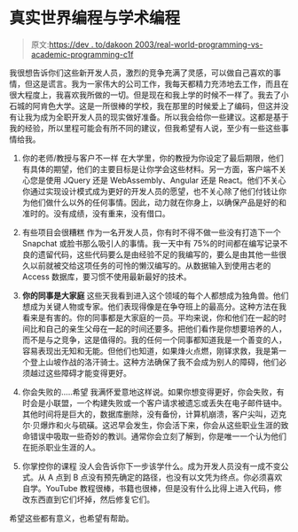 # 真实世界编程与学术编程

> 原文:[https://dev . to/dakoon 2003/real-world-programming-vs-academic-programming-c1f](https://dev.to/dakoon2003/real-world-programming-vs-academic-programming-c1f)

我很想告诉你们这些新开发人员，激烈的竞争充满了灵感，可以做自己喜欢的事情，但这是谎言。我为一家伟大的公司工作，我每天都精力充沛地去工作，而且在很大程度上，我喜欢我所做的一切。但是现在和我上学的时候不一样了。我去了小石城的阿肯色大学。这是一所很棒的学校，我在那里的时候爱上了编码，但这并没有让我为成为全职开发人员的现实做好准备。所以我会给你一些建议。这都是基于我的经验，所以里程可能会有所不同的建议，但我希望有人说，至少有一些这些事情给我。

1.  你的老师/教授与客户不一样
    在大学里，你的教授为你设定了最后期限，他们有具体的期望，他们的主要目标是让你学会这些材料。另一方面，客户端不关心您是使用 JQuery 还是 WebAssembly、Angular 还是 React。他们不关心你通过实现设计模式成为更好的开发人员的愿望，也不关心除了他们付钱让你为他们做什么以外的任何事情。因此，动力就在你身上，以确保产品是好的和准时的。没有成绩，没有重来，没有借口。

2.  有些项目会很糟糕
    作为一名开发人员，你有时不得不做一些没有打造下一个 Snapchat 或脸书那么吸引人的事情。我一天中有 75%的时间都在编写记录不良的遗留代码，这些代码要么是由经验不足的我编写的，要么是由其他一些很久以前就被交给这项任务的可怜的懒汉编写的。从数据输入到使用古老的 Access 数据库，要习惯不使用最新最好的技术。

3.  **你的同事是大家庭**
    这些天我看到进入这个领域的每个人都想成为独角兽。他们想成为关键人物或专家。他们表现得像是在争夺班上的最高分。这种方法在我看来是有害的。你的同事都是大家庭的一员。平均来说，你和他们在一起的时间比和自己的亲生父母在一起的时间还要多。把他们看作是你想要培养的人，而不是与之竞争，这是值得的。我的任何一个同事都知道我是一个善变的人，容易表现出无知和无能。但他们也知道，如果烽火点燃，刚铎求救，我是第一个登上山坡作战的洛汗骑士。这种方法确保了我不会成为别人的障碍，他们必须越过这些障碍才能变得更好。

4.  你会失败的.....希望
    我满怀爱意地这样说。如果你想变得更好，你会失败，有时会是小联盟，一个构建失败或一个客户请求被遗忘或丢失在电子邮件链中。其他时间将是巨大的，数据库删除，没有备份，计算机崩溃，客户尖叫，迈克尔·贝爆炸和火与硫磺。这迟早会发生，你会活下来，你会从这些职业生涯的致命错误中吸取一些奇妙的教训。通常你会立刻了解到，你是唯一一个认为他们在扼杀职业生涯的人。

5.  你掌控你的课程
    没人会告诉你下一步该学什么。成为开发人员没有一成不变公式。从 A 点到 B 点没有预先确定的路径，也没有以文凭为终点。你必须喜欢自学。YouTube 教程很棒，书籍也很棒，但是没有什么比得上进入代码，修改东西直到它们坏掉，然后修复它们。

希望这些都有意义，也希望有帮助。